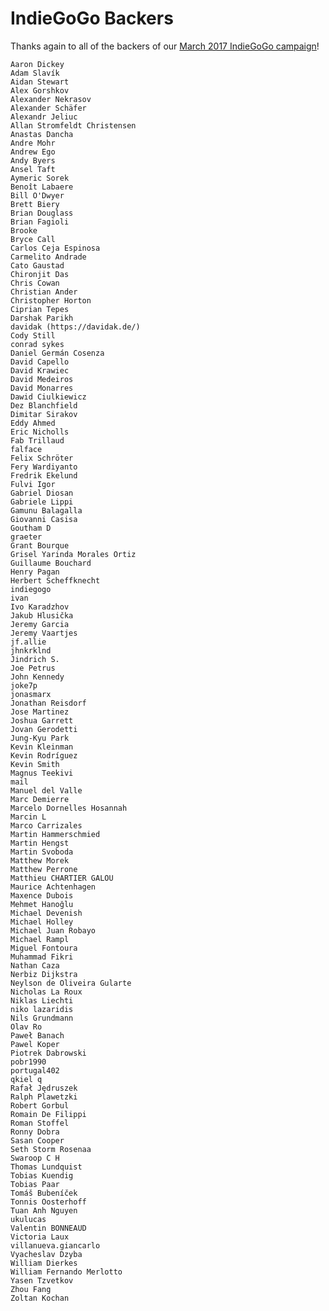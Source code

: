 # IndieGoGo Backers
Thanks again to all of the backers of our [March 2017 IndieGoGo campaign](https://www.indiegogo.com/projects/appcenter-the-pay-what-you-want-app-store)!

    Aaron Dickey
    Adam Slavík
    Aidan Stewart
    Alex Gorshkov
    Alexander Nekrasov
    Alexander Schäfer
    Alexandr Jeliuc
    Allan Stromfeldt Christensen
    Anastas Dancha
    Andre Mohr
    Andrew Ego
    Andy Byers
    Ansel Taft
    Aymeric Sorek
    Benoît Labaere
    Bill O'Dwyer
    Brett Biery
    Brian Douglass
    Brian Fagioli
    Brooke
    Bryce Call
    Carlos Ceja Espinosa
    Carmelito Andrade
    Cato Gaustad
    Chironjit Das
    Chris Cowan
    Christian Ander
    Christopher Horton
    Ciprian Tepes
    Darshak Parikh
    davidak (https://davidak.de/)
    Cody Still
    conrad sykes
    Daniel Germán Cosenza
    David Capello
    David Krawiec
    David Medeiros
    David Monarres
    Dawid Ciulkiewicz
    Dez Blanchfield
    Dimitar Sirakov
    Eddy Ahmed
    Eric Nicholls
    Fab Trillaud
    falface
    Felix Schröter
    Fery Wardiyanto
    Fredrik Ekelund
    Fulvi Igor
    Gabriel Diosan
    Gabriele Lippi
    Gamunu Balagalla
    Giovanni Casisa
    Goutham D
    graeter
    Grant Bourque
    Grisel Yarinda Morales Ortiz
    Guillaume Bouchard
    Henry Pagan
    Herbert Scheffknecht
    indiegogo
    ivan
    Ivo Karadzhov
    Jakub Hlusička
    Jeremy Garcia
    Jeremy Vaartjes
    jf.allie
    jhnkrklnd
    Jindrich S.
    Joe Petrus
    John Kennedy
    joke7p
    jonasmarx
    Jonathan Reisdorf
    Jose Martinez
    Joshua Garrett
    Jovan Gerodetti
    Jung-Kyu Park
    Kevin Kleinman
    Kevin Rodríguez
    Kevin Smith
    Magnus Teekivi
    mail
    Manuel del Valle
    Marc Demierre
    Marcelo Dornelles Hosannah
    Marcin L
    Marco Carrizales
    Martin Hammerschmied
    Martin Hengst
    Martin Svoboda
    Matthew Morek
    Matthew Perrone
    Matthieu CHARTIER GALOU
    Maurice Achtenhagen
    Maxence Dubois
    Mehmet Hanoğlu
    Michael Devenish
    Michael Holley
    Michael Juan Robayo
    Michael Rampl
    Miguel Fontoura
    Muhammad Fikri
    Nathan Caza
    Nerbiz Dijkstra
    Neylson de Oliveira Gularte
    Nicholas La Roux
    Niklas Liechti
    niko lazaridis
    Nils Grundmann
    Olav Ro
    Paweł Banach
    Pawel Koper
    Piotrek Dabrowski
    pobr1990
    portugal402
    qkiel q
    Rafał Jędruszek
    Ralph Plawetzki
    Robert Gorbul
    Romain De Filippi
    Roman Stoffel
    Ronny Dobra
    Sasan Cooper
    Seth Storm Rosenaa
    Swaroop C H
    Thomas Lundquist
    Tobias Kuendig
    Tobias Paar
    Tomáš Bubeníček
    Tonnis Oosterhoff
    Tuan Anh Nguyen
    ukulucas
    Valentin BONNEAUD
    Victoria Laux
    villanueva.giancarlo
    Vyacheslav Dzyba
    William Dierkes
    William Fernando Merlotto
    Yasen Tzvetkov
    Zhou Fang
    Zoltan Kochan
    
